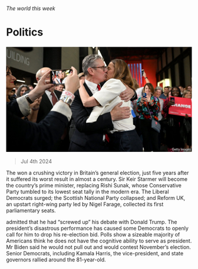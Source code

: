 ###### The world this week

# Politics 

#####  

![image](images/20240706_WWP502.jpg) 

> Jul 4th 2024 

The  won a crushing victory in Britain’s general election, just five years after it suffered its worst result in almost a century. Sir Keir Starmer will become the country’s prime minister, replacing Rishi Sunak, whose Conservative Party tumbled to its lowest seat tally in the modern era. The Liberal Democrats surged; the Scottish National Party collapsed; and Reform UK, an upstart right-wing party led by Nigel Farage, collected its first parliamentary seats.

 admitted that he had “screwed up” his debate with Donald Trump. The president’s disastrous performance has caused some Democrats to openly call for him to drop his re-election bid. Polls show a sizeable majority of Americans think he does not have the cognitive ability to serve as president. Mr Biden said he would not pull out and would contest November’s election. Senior Democrats, including Kamala Harris, the vice-president, and state governors rallied around the 81-year-old. 

